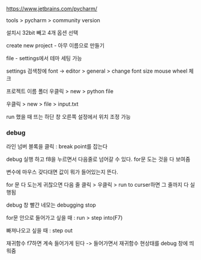 https://www.jetbrains.com/pycharm/

tools > pycharm > community version

설치시 32bit 빼고 4개 옵션 선택

create new project - 아무 이름으로 만들기

file - settings에서 테마 세팅 가능

settings 검색창에 font -> editor > general > change font size mouse wheel 체크

프로젝트 이름 폴더 우클릭 > new > python file

우클릭 > new > file > input.txt

run 했을 때 뜨는 하단 창 오른쪽 설정에서 위치 조정 가능



### debug

라인 넘버 블록을 클릭 : break point를 잡는다

debug 실행 하고 f8을 누르면서 다음줄로 넘어갈 수 있다. for문 도는 것을 다 보여줌

변수에 마우스 갖다대면 값이 뭐가 들어있는지 뜬다.



for 문 다 도는게 귀찮으면 다음 줄 클릭 > 우클릭 > run to curser하면 그 줄까지 다 실행됨

debug 창 빨간 네모는 debugging stop



for문 안으로 들어가고 싶을 때 : run > step into(F7)

빠져나오고 싶을 때 : step out



재귀함수 f7하면 계속 들어가게 된다 -> 들어가면서 재귀함수 현상태를 debug 창에 띄워줌

